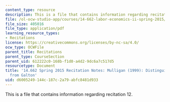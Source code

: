 ```yaml
---
content_type: resource
description: This is a file that contains information regarding recitation 12.
file: /ol-ocw-studio-app/courses/14-662-labor-economics-ii-spring-2015/d6005249144c187c2a79abfc8481d933_MIT14_662S15_Recitation12.pdf
file_size: 405016
file_type: application/pdf
learning_resource_types:
- Recitations
license: https://creativecommons.org/licenses/by-nc-sa/4.0/
ocw_type: OCWFile
parent_title: Recitations
parent_type: CourseSection
parent_uid: 612222c0-168b-f1d0-a4d2-9dc6a7c517d5
resourcetype: Document
title: '14.662 Spring 2015 Recitation Notes: Mulligan (1999): Distinguishing Becker-Tomes
  from Galton'
uid: d6005249-144c-187c-2a79-abfc8481d933
---
```

This is a file that contains information regarding recitation 12.